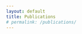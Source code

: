 ```yaml
---
layout: default
title: Publications
# permalink: /publications/
---
```

<!-- 
{% include_relative _includes/publications.md %} -->
